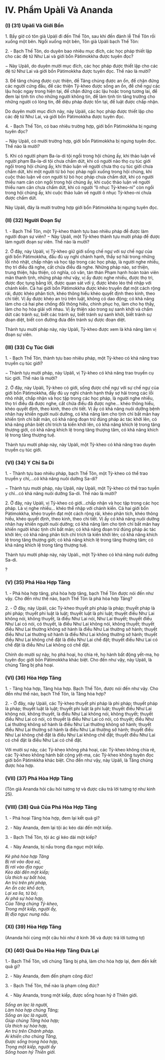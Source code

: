 # IV. Phẩm Upàli Và Ananda


### (I) (31) Upàli Và Giới Bổn

1\. Bấy giờ có tôn giả Upàli đi đến Thế Tôn, sau khi đến đảnh lễ Thế Tôn rồi xuống một bên. Ngồi
xuống một bên, Tôn giả Upàli bạch Thế Tôn:

2\. - Bạch Thế Tôn, do duyên bao nhiêu mục đích, các học pháp thiết lập cho các đệ tử Như Lai và giới
bổn Pàtimokkha được tuyên đọc?

− Này Upàli, do duyên mười mục đích, các học pháp được thiết lập cho các đệ tử Như Lai và giới bổn
Pàtimokkha được tuyên đọc. Thế nào là mười?

3\. Ðể tăng chúng được cực thiện, để Tăng chúng được an ổn, để chận đứng các người cứng đầu, để các
thiện Tỷ-kheo được sống an ổn, để chế ngự các lậu hoặc ngay trong hiện tại, để chận đứng các lậu hoặc
trong tương lai, để đem lại tịnh tín cho những người không tin, để làm tịnh tín tăng trưởng cho những
người có lòng tin, để diệu pháp được tồn tại, để luật được chấp nhận.

Do duyên mười mục đích này, này Upàli, các học pháp được thiết lập cho các đệ tử Như Lai, và giới
bổn Pàtimokkha được tuyên đọc.

<!--pg-->
4\. - Bạch Thế Tôn, có bao nhiêu trường hợp, giới bổn Pàtimokkha bị ngưng tuyên đọc?

− Này Upàli, có mười trường hợp, giới bổn Pàtimokkha bị ngưng tuyên đọc. Thế nào là mười?

5\. Khi có người phạm Ba-la-di tội ngồi trong hội chúng ấy, khi thảo luận về người phạm Ba-la-di tôi
chưa chấm dứt, khi có người nào thọ cụ túc giới ngồi trong hội chúng ấy, khi thảo luận về người chưa
thọ cụ túc giới chưa chấm dứt, khi một người từ bỏ học pháp ngồi xuống trong hội chúng, khi cuộc thảo
luận về con người từ bỏ học pháp chưa chấm dứt, khi có người thiếu nam căn còn ngồi trong hội chúng
ấy, khi cuộc thảo luận về người thiếu nam căn chưa chấm dứt, khi có người “ô nhục Tỷ-kheo-ni” còn
ngồi trong hội chúng ấy, khi cuộc thảo luân về người ô nhục Tỷ-kheo-ni chưa được chấm dứt.

Này Upàli, đây là mười trường hợp giới bổn Pàtimokkha bị ngưng tuyên đọc.

<!--pg-->
### (II) (32) Người Ðoạn Sự

1\. - Bạch Thế Tôn, một Tỷ-kheo thành tựu bao nhiêu pháp để được làm người đoạn sự viên?
− Này Upàli, một Tỷ-kheo thành tựu mười pháp để được làm người đoạn sự viên. Thế nào là mười?

2\. Ở đây, này Upàli, vị Tỷ-kheo giữ giới sống chế ngự với sự chế ngự của giới bổn Pàtimokkha, đầu đủ
uy nghi chánh hạnh, thấy sợ hãi trong những lỗi nhỏ nhặt, chấp nhận và học tập trong các học pháp, là
người nghe nhiều, thọ trì điều đã nghe, cất chứa điều đã nghe. Những pháp nào, sơ thiện, trung thiện,
hậu thiện, có nghĩa, có văn, tán thán Phạm hạnh hoàn toàn viên mãn thanh tịnh, những pháp như vậy, vị
ấy được nghe nhiều, được thọ trì, được đọc tụng bằng lời, được quan sát với ý, được khéo léo thể nhập
với chánh kiến. Cả hai giới bổn Pàtimokkha được khéo truyền đạt một cách rộng rãi, được khéo phân
tích, khéo thông hiểu khéo quyết định theo kinh, theo chi tiết. Vị ấy được khéo an trú trên luật, không có
dao động; có khả năng làm cho cả hai phe chống đối thông hiểu, chinh phục họ, làm cho họ thấy, làm
cho họ hòa giải với nhau. Vị ấy thiện xảo trong sự sanh khởi và chấm dứt các tránh sự, biết các tránh sự,
biết tránh sự sanh khởi, biết tránh sự đoạn diệt, biết con đường đưa đến tránh sự được đoạn diệt.

Thành tựu mười pháp này, này Upàli, Tỷ-kheo được xem là khả năng làm vị đoạn sự viên.

<!--pg-->
### (III) (33) Cụ Túc Giới

1\. - Bạch Thế Tôn, thành tựu bao nhiêu pháp, một Tỷ-kheo có khả năng trao truyền cụ túc giới?

− Thành tựu mười pháp, này Upàli, vị Tỷ-kheo có khả năng trao truyền cụ túc giới. Thế nào là mười?

2\. Ở đây, này Upàli, Tỷ-kheo có giới, sống được chế ngự với sự chế ngự của giới bổn Pàtimokkha, đầy
đủ uy nghi chánh hạnh thấy sợ hãi trong các lỗi nhỏ nhặt, chấp nhận và học tập trong các học pháp, là
người nghe nhiều, thọ trì điều đã được nghe, cất chứa điều đã được nghe... khéo thông hiểu, khéo quyết
định, theo kinh, theo chi tiết. Vị ấy có khả năng nuôi dưỡng bệnh nhân hay khiến người nuôi dưỡng, có
khả năng làm cho tịnh chỉ bất mãn hay khiến tịnh chỉ bất mãn, có khả năng đoạn trừ đúng pháp ác tác
khởi lên, có khả năng phân biệt chỉ trích tà kiến khởi lên, có khả năng khích lệ trong tăng thượng giới,
có khả năng khích lệ trong tăng thượng tâm, có khả năng khích lệ trong tăng thượng tuệ.

Thành tựu mười pháp này, này Upàli, một Tỷ-kheo có khả năng trao duyên truyền cụ túc giới.

<!--pg-->
### (VI) (34) Y Chỉ Sa Di

1\. - Thành tựu bao nhiêu pháp, bạch Thế Tôn, một Tỷ-kheo có thể trao truyền y chỉ,...có khả năng nuôi
dưỡng Sa-di?

− Thành tựu mười pháp, này Upàli, này Upàli, một Tỷ-kheo có thể trao tuyền y chỉ...có khả năng nuôi
dưỡng Sa-di. Thế nào là mười?

2\. Ở đây, này Upàli, vị Tỷ-kheo có giới...chấp nhận và học tập trong các học pháp. Là vị nghe nhiều...
khéo thể nhập với chánh kiến. Cả hai giới bổn Pàtimokkha, khéo truyền đạt một cách rộng rãi, khéo
phân tích, khéo thông hiểu, khéo quyết định, theo kinh, theo chi tiết. Vị ấy có khả năng nuôi dưỡng nhân
hay khiến người nuôi dưỡng; có khả năng làm cho tịnh chỉ bất mãn hay khiến người khác tịnh chỉ bất
mãn; có khả năng đoạn trừ đúng pháp ác tác khởi lên; có khả năng phân tích chỉ trích tà kiến khởi lên;
có khả năng khích lệ trong tăng thượng giới; có khả năng khích lệ trong tăng thượng tâm; có khả năng
khích lệ trong tăng thượng tuệ.

Thành tựu mười pháp này, này Upàli., một Tỷ-kheo có khả năng nuôi dưỡng Sa-di.

<!--pg-->
?
<!--pg-->
### (V) (35) Phá Hòa Hợp Tăng
1\. - Phá hòa hợp tăng, phá hòa hợp tăng, bạch Thế Tôn được nói đến như vậy. Cho đến như thế nào,
bạch Thế Tôn là phá hòa hợp Tăng?

2\. - Ở đây, này Upáli, các Tỷ-kheo thuyết phi pháp là pháp; thuyết pháp là phi pháp; thuyết phi luật là
luật; thuyết luật là phi luật; thuyết điều Như Lai không nói, không thuyết, là điều Như Lai nói, Như Lai
thuyết; thuyết điều Như Lai có nói, có thuyết, là điều Như Lai không nói, không thuyết; thuyết điều Như
Lai thường không sở hành là điều Như Lai thường sở hành; thuyết điều Như Lai thường sở hành là điều
Như Lai không thường sở hành; thuyết điều Như Lai không chế đặt là điều Như Lai chế đặt; thuyết điều
Như Lai có chế đặt là điều Như Lai không có chế đặt.

Chính do mười sự này, họ phá hoại, họ chia rẽ, họ hành bất động yết-ma, họ tuyên đọc giới bốn
Pátimokkha khác biệt. Cho đến như vậy, này Upàli, là chúng Tăng bị phá hoại.

<!--pg-->
### (VI) (36) Hòa Hợp Tăng

1\. - Tăng hòa hợp, Tăng hòa hợp. Bạch Thế Tôn, được nói đến như vậy. Cho đến như thế nào, bạch Thế
Tôn, là Tăng hòa hợp?

2\. - Ở đây, này Upàli, các Tỷ-kheo thuyết phi pháp là phi pháp; thuyết pháp là pháp; thuyết luật là luật;
thuyết phi luật là phi luật; thuyết điều Như Lai không nói, không thuyết, là điều Như Lai không nói,
không thuyết; thuyết điều Như Lai có nói, có thuyết là điều Như Lai có nói, có thuyết; điều Như Lai
thường không sở hành là điều Như Lai thường không sở hành; thuyết điều Như Lai thường sở hành là
điều Như Lai thường sở hành; thuyết điều Như Lai không chế đặt là điều Như Lai không chế đặt; thuyết
điều Như Lai có chế đặt là điều Như Lai có chế đặt.

Với mười sự này, các Tỷ-kheo không phá hoại, các Tỷ-kheo không chia rẽ, các Tỷ-kheo không hành bất
cộng yết-ma, các Tỷ-kheo không tuyên đọc giới bổn Pàtimkkha khác biệt. Cho đến như vậy, này Upàli,
là Tăng chúng được hòa hợp.

<!--pg-->
### (VII) (37) Phá Hòa Hợp Tăng

(Tôn giả Ananda hỏi câu hỏi tương tợ và được câu trả lời tương tợ như kinh 25).

### (VIII) (38) Quả Của Phá Hòa Hợp Tăng

1\. - Phá hoại Tăng hòa hợp, đem lại kết quả gì?

2\. - Này Ananda, đem lại tội ác kéo dài đến một kiếp.

3\. - Bạch Thế Tôn, tội ác gì kéo dài một kiếp?

4\. - Này Ananda, bị nấu trong địa ngục một kiếp.

_Kẻ phá hòa hợp Tăng_\
_Bị rơi vào đọa xứ,_\
_Bị rơi vào địa ngục_\
_Kéo dài đến một kiếp;_\
_Ưa thích sự bất hòa,_\
_An trú trên phi pháp,_\
_An ổn các khố ách,_\
_Lại xa lìa, từ bỏ;_\
_Ai phá sự hòa hợp,_\
_Của Tăng chúng Tỷ-kheo,_\
_Trong một kiếp, người ấy,_\
_Bị địa ngục nung nấu._

<!--pg-->
### (XI) (39) Hòa Hợp Tăng

(Ananda hỏi cùng một câu hỏi như ở kinh 36 và được trả lời tương tợ)

### (X) (40) Quả Do Hòa Hợp Tăng Ðưa Lại

1.- Bạch Thế Tôn, với chúng Tăng bị phá, làm cho hòa hợp lại, đem đến kết quả gì?

2\. - Này Ananda, đem đến phạm công đức!

3\. - Bạch Thế Tôn, thế nào là phạm công đức?

4\. - Này Ananda, trong một kiếp, được sống hoan hỷ ở Thiên giới.

_Sống an lạc là người,_\
_Làm hòa hợp chúng Tăng;_\
_Sống an lạc là người,_\
_Giúp chúng Tăng hòa hợp;_\
_Ưa thích sự hòa hợp,_\
_An trú trên Chánh pháp._\
_Ai khiến cho chúng Tăng,_\
_Ðược sống trong hòa hợp,_\
_Trong một kiếp, người ấy_\
_Sống hoan hỷ Thiên giới._

